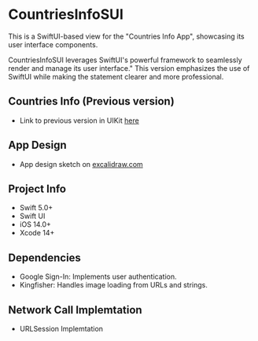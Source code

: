 #  CountriesInfoSUI
This is a SwiftUI-based view for the "Countries Info App", showcasing its user interface components. 

CountriesInfoSUI leverages SwiftUI's powerful framework to seamlessly render and manage its user interface."
This version emphasizes the use of SwiftUI while making the statement clearer and more professional. 


## Countries Info (Previous version)
- Link to previous version in UIKit [here](https://github.com/devAYZ/Countries-Info)


## App Design
- App design sketch on [excalidraw.com](https://excalidraw.com/#json=gwVmabhSE-E39JennRs8Y,mg1-w-W0Lw161FAf8FUfSw)


## Project Info
- Swift 5.0+
- Swift UI
- iOS 14.0+
- Xcode 14+

## Dependencies
- Google Sign-In: Implements user authentication.
- Kingfisher: Handles image loading from URLs and strings.


## Network Call Implemtation
- URLSession Implemtation
